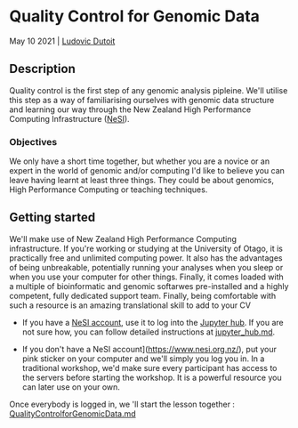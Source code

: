 # Quality Control for Genomic Data

May 10 2021 | [Ludovic Dutoit](https://ldutoit.github.io)

## Description
Quality control is the first step of any genomic analysis pipleine. We'll utilise this step as a way of familiarising ourselves with genomic data structure and learning our way through the New Zealand High Performance Computing Infrastructure ([NeSI](https://www.nesi.org.nz/)).

### Objectives

We only have a short time together, but whether you are a novice or an expert in the world of genomic and/or computing I'd like to believe you can leave having learnt at least three things. They could be about genomics, High Performance Computing or teaching techniques.

## Getting started

We'll make use of New Zealand High Performance Computing infrastructure. If you're working or studying at the University of Otago, it is practically free and unlimited computing power. It also has the advantages of being unbreakable, potentially running your analyses when you sleep or when you use your computer for other things. Finally, it comes loaded with a multiple of bioinformatic and genomic softarwes pre-installed and a highly competent, fully dedicated support team. Finally, being comfortable with such a resource is an amazing translational skill to add to your CV

* If you have a [NeSI account](https://www.nesi.org.nz/),  use it to log into the [Jupyter hub](https://jupyter.nesi.org.nz/hub/login?next=%2Fhub%2F). If you are not sure how, you can follow detailed instructions at [jupyter_hub.md](jupyter_hub.md). 

* If you don't have a NeSI account](https://www.nesi.org.nz/), put your pink sticker on your computer and we'll simply you log you in. In a traditional workshop, we'd make sure every participant has access to the servers before starting the workshop. It is a powerful resource you can later use on your own. 

Once everybody is logged in, we 'll start  the lesson together : [QualityControlforGenomicData.md](QualityControlforGenomicData.md)






